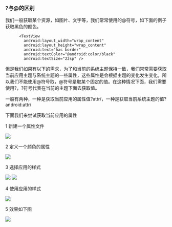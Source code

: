 ### ?与@的区别

我们一般获取某个资源，如图片、文字等，我们常常使用的@符号，如下面的例子获取黑色的颜色。
​          

```
      <TextView
        android:layout_width="wrap_content"
        android:layout_height="wrap_content"
        android:text="has border"
        android:textColor="@android:color/black"
        android:textSize="22sp" />
```

但是我们如果有以下的需求，为了和当前的系统主题保持一致，我们常常需要获取当前应用主题与系统主题的一些属性，这些属性是会根据主题的变化发生变化，所以我们不能使用@符号取，@符号是取某个固定的值。在这种情况下面，我们需要使用?，?符号代表在当前的主题下面去获取值。

一般有两种，一种是获取当前应用的属性值?attr/，一种是获取当前系统主题的值?android:attr/

下面我们来尝试获取当前应用的属性

1 新建一个属性文件

![](http://i.imgur.com/yn0wZMc.png)

2 定义一个颜色的属性

![](http://i.imgur.com/zYxT9iG.png)

3 选择应用的样式

![](http://i.imgur.com/4GPn66p.png)
![](http://i.imgur.com/MRTzUZE.png)

4 使用应用的样式

![](http://i.imgur.com/BmzVUZe.png)

5 效果如下图

![](http://i.imgur.com/NeHfB1b.png)